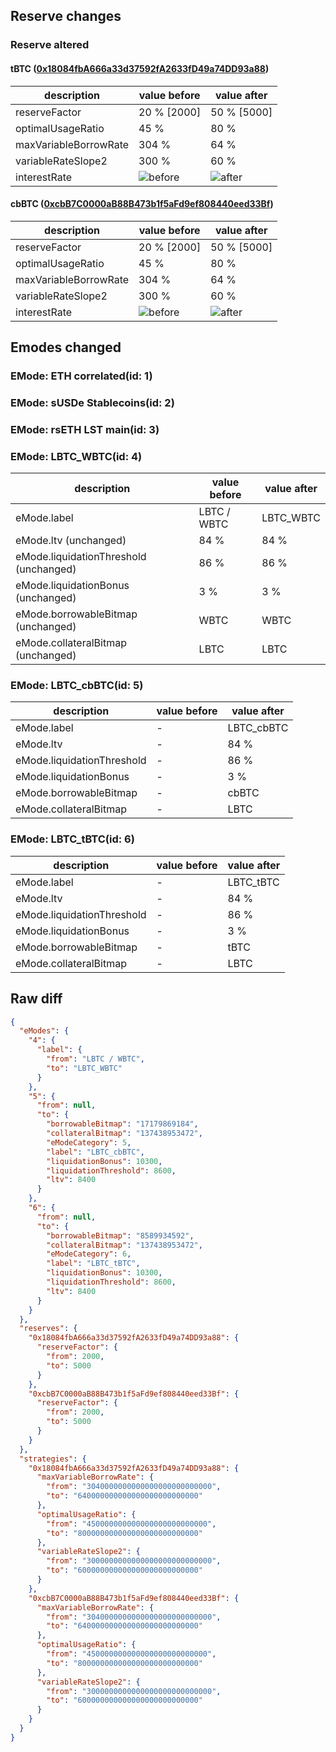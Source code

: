 ## Reserve changes

### Reserve altered

#### tBTC ([0x18084fbA666a33d37592fA2633fD49a74DD93a88](https://etherscan.io/address/0x18084fbA666a33d37592fA2633fD49a74DD93a88))

| description | value before | value after |
| --- | --- | --- |
| reserveFactor | 20 % [2000] | 50 % [5000] |
| optimalUsageRatio | 45 % | 80 % |
| maxVariableBorrowRate | 304 % | 64 % |
| variableRateSlope2 | 300 % | 60 % |
| interestRate | ![before](https://dash.onaave.com/api/static?variableRateSlope1=40000000000000000000000000&variableRateSlope2=3000000000000000000000000000&optimalUsageRatio=450000000000000000000000000&baseVariableBorrowRate=0&maxVariableBorrowRate=3040000000000000000000000000) | ![after](https://dash.onaave.com/api/static?variableRateSlope1=40000000000000000000000000&variableRateSlope2=600000000000000000000000000&optimalUsageRatio=800000000000000000000000000&baseVariableBorrowRate=0&maxVariableBorrowRate=640000000000000000000000000) |

#### cbBTC ([0xcbB7C0000aB88B473b1f5aFd9ef808440eed33Bf](https://etherscan.io/address/0xcbB7C0000aB88B473b1f5aFd9ef808440eed33Bf))

| description | value before | value after |
| --- | --- | --- |
| reserveFactor | 20 % [2000] | 50 % [5000] |
| optimalUsageRatio | 45 % | 80 % |
| maxVariableBorrowRate | 304 % | 64 % |
| variableRateSlope2 | 300 % | 60 % |
| interestRate | ![before](https://dash.onaave.com/api/static?variableRateSlope1=40000000000000000000000000&variableRateSlope2=3000000000000000000000000000&optimalUsageRatio=450000000000000000000000000&baseVariableBorrowRate=0&maxVariableBorrowRate=3040000000000000000000000000) | ![after](https://dash.onaave.com/api/static?variableRateSlope1=40000000000000000000000000&variableRateSlope2=600000000000000000000000000&optimalUsageRatio=800000000000000000000000000&baseVariableBorrowRate=0&maxVariableBorrowRate=640000000000000000000000000) |

## Emodes changed

### EMode: ETH correlated(id: 1)



### EMode: sUSDe Stablecoins(id: 2)



### EMode: rsETH LST main(id: 3)



### EMode: LBTC_WBTC(id: 4)

| description | value before | value after |
| --- | --- | --- |
| eMode.label | LBTC / WBTC | LBTC_WBTC |
| eMode.ltv (unchanged) | 84 % | 84 % |
| eMode.liquidationThreshold (unchanged) | 86 % | 86 % |
| eMode.liquidationBonus (unchanged) | 3 % | 3 % |
| eMode.borrowableBitmap (unchanged) | WBTC | WBTC |
| eMode.collateralBitmap (unchanged) | LBTC | LBTC |


### EMode: LBTC_cbBTC(id: 5)

| description | value before | value after |
| --- | --- | --- |
| eMode.label | - | LBTC_cbBTC |
| eMode.ltv | - | 84 % |
| eMode.liquidationThreshold | - | 86 % |
| eMode.liquidationBonus | - | 3 % |
| eMode.borrowableBitmap | - | cbBTC |
| eMode.collateralBitmap | - | LBTC |


### EMode: LBTC_tBTC(id: 6)

| description | value before | value after |
| --- | --- | --- |
| eMode.label | - | LBTC_tBTC |
| eMode.ltv | - | 84 % |
| eMode.liquidationThreshold | - | 86 % |
| eMode.liquidationBonus | - | 3 % |
| eMode.borrowableBitmap | - | tBTC |
| eMode.collateralBitmap | - | LBTC |


## Raw diff

```json
{
  "eModes": {
    "4": {
      "label": {
        "from": "LBTC / WBTC",
        "to": "LBTC_WBTC"
      }
    },
    "5": {
      "from": null,
      "to": {
        "borrowableBitmap": "17179869184",
        "collateralBitmap": "137438953472",
        "eModeCategory": 5,
        "label": "LBTC_cbBTC",
        "liquidationBonus": 10300,
        "liquidationThreshold": 8600,
        "ltv": 8400
      }
    },
    "6": {
      "from": null,
      "to": {
        "borrowableBitmap": "8589934592",
        "collateralBitmap": "137438953472",
        "eModeCategory": 6,
        "label": "LBTC_tBTC",
        "liquidationBonus": 10300,
        "liquidationThreshold": 8600,
        "ltv": 8400
      }
    }
  },
  "reserves": {
    "0x18084fbA666a33d37592fA2633fD49a74DD93a88": {
      "reserveFactor": {
        "from": 2000,
        "to": 5000
      }
    },
    "0xcbB7C0000aB88B473b1f5aFd9ef808440eed33Bf": {
      "reserveFactor": {
        "from": 2000,
        "to": 5000
      }
    }
  },
  "strategies": {
    "0x18084fbA666a33d37592fA2633fD49a74DD93a88": {
      "maxVariableBorrowRate": {
        "from": "3040000000000000000000000000",
        "to": "640000000000000000000000000"
      },
      "optimalUsageRatio": {
        "from": "450000000000000000000000000",
        "to": "800000000000000000000000000"
      },
      "variableRateSlope2": {
        "from": "3000000000000000000000000000",
        "to": "600000000000000000000000000"
      }
    },
    "0xcbB7C0000aB88B473b1f5aFd9ef808440eed33Bf": {
      "maxVariableBorrowRate": {
        "from": "3040000000000000000000000000",
        "to": "640000000000000000000000000"
      },
      "optimalUsageRatio": {
        "from": "450000000000000000000000000",
        "to": "800000000000000000000000000"
      },
      "variableRateSlope2": {
        "from": "3000000000000000000000000000",
        "to": "600000000000000000000000000"
      }
    }
  }
}
```